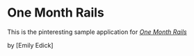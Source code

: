 # One Month Rails

This is the pinteresting sample application for
[*One Month Rails*](http://onemonthrails.com)

by [Emily Edick] 